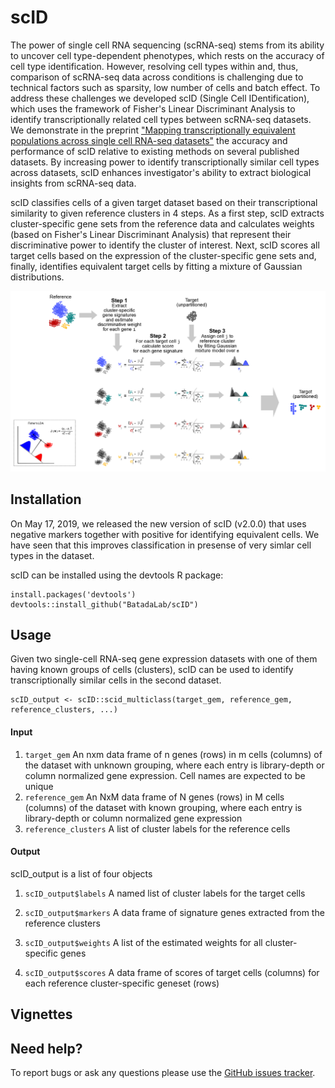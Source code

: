 # scID

The power of single cell RNA sequencing (scRNA-seq) stems from its ability to uncover cell type-dependent phenotypes, which rests on the accuracy of cell type identification. However, resolving cell types within and, thus, comparison of scRNA-seq data across conditions is challenging due to technical factors such as sparsity, low number of cells and batch effect. To address these challenges we developed scID (Single Cell IDentification), which uses the framework of Fisher's Linear Discriminant Analysis to identify transcriptionally related cell types between scRNA-seq datasets. We demonstrate in the preprint ["Mapping transcriptionally equivalent populations across single cell RNA-seq datasets"](https://www.biorxiv.org/content/10.1101/470203v1) the accuracy and performance of scID relative to existing methods on several published datasets. By increasing power to identify transcriptionally similar cell types across datasets, scID enhances investigator's ability to extract biological insights from scRNA-seq data.

scID classifies cells of a given target dataset based on their transcriptional similarity to given reference clusters in 4 steps. As a first step, scID extracts cluster-specific gene sets from the reference data and calculates weights (based on Fisher's Linear Discriminant Analysis) that represent their discriminative power to identify the cluster of interest. Next, scID scores all target cells based on the expression of the cluster-specific gene sets and, finally, identifies equivalent target cells by fitting a mixture of Gaussian distributions. 

![](https://github.com/BatadaLab/scID/blob/master/assets/images/scID_pipeline.png)


## Installation
On May 17, 2019, we released the new version of scID (v2.0.0) that uses negative markers together with positive for identifying equivalent cells. We have seen that this improves classification in presense of very simlar cell types in the dataset.

scID can be installed using the devtools R package:
```
install.packages('devtools')
devtools::install_github("BatadaLab/scID")
```

## Usage
Given two single-cell RNA-seq gene expression datasets with one of them having known groups of cells (clusters), scID can be used to identify transcriptionally similar cells in the second dataset. 

```
scID_output <- scID::scid_multiclass(target_gem, reference_gem, reference_clusters, ...)
```
#### Input
1. ```target_gem``` An nxm data frame of n genes (rows) in m cells (columns) of the dataset with unknown grouping, where each entry is library-depth or column normalized gene expression. Cell names are expected to be unique
2. ```reference_gem``` An NxM data frame of N genes (rows) in M cells (columns) of the dataset with known grouping, where each entry is library-depth or column normalized gene expression 
3. ```reference_clusters``` A list of cluster labels for the reference cells

#### Output

scID_output is a list of four objects 

1. ```scID_output$labels``` A named list of cluster labels for the target cells

2. ```scID_output$markers``` A data frame of signature genes extracted from the reference clusters 

3. ```scID_output$weights``` A list of the estimated weights for all cluster-specific genes 

4. ```scID_output$scores``` A data frame of scores of target cells (columns) for each reference cluster-specific geneset (rows)

## Vignettes


## Need help?
To report bugs or ask any questions please use the [GitHub issues tracker](https://github.com/BatadaLab/scID/issues).






